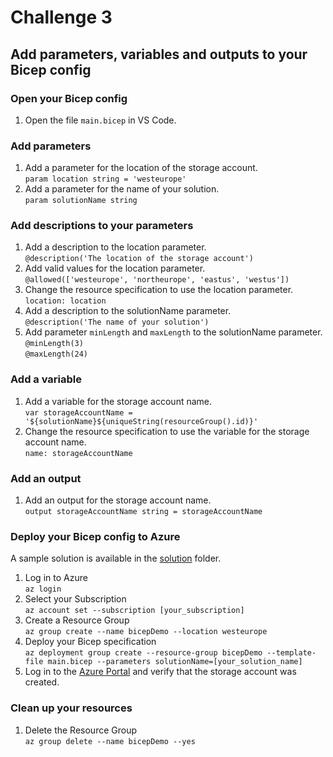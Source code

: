 # Challenge 3

## Add parameters, variables and outputs to your Bicep config

### Open your Bicep config

1. Open the file ```main.bicep``` in VS Code.

### Add parameters

1. Add a parameter for the location of the storage account.  
   ```param location string = 'westeurope'```
1. Add a parameter for the name of your solution.  
   ```param solutionName string```

### Add descriptions to your parameters

1. Add a description to the location parameter.  
   ```@description('The location of the storage account')```
1. Add valid values for the location parameter.  
   ```@allowed(['westeurope', 'northeurope', 'eastus', 'westus'])```
1. Change the resource specification to use the location parameter.  
   ```location: location```
1. Add a description to the solutionName parameter.  
   ```@description('The name of your solution')```
1. Add parameter ```minLength``` and ```maxLength``` to the solutionName parameter.  
   ```@minLength(3)```  
   ```@maxLength(24)```

### Add a variable

1. Add a variable for the storage account name.  
   ```var storageAccountName = '${solutionName}${uniqueString(resourceGroup().id)}'```
1. Change the resource specification to use the variable for the storage account name.  
   ```name: storageAccountName```

### Add an output

1. Add an output for the storage account name.  
   ```output storageAccountName string = storageAccountName```

### Deploy your Bicep config to Azure

A sample solution is available in the [solution](solution) folder.

1. Log in to Azure  
  ```az login```
1. Select your Subscription  
  ```az account set --subscription [your_subscription]```
1. Create a Resource Group  
  ```az group create --name bicepDemo --location westeurope```
1. Deploy your Bicep specification  
  ```az deployment group create --resource-group bicepDemo --template-file main.bicep --parameters solutionName=[your_solution_name]```
1. Log in to the [Azure Portal](https://portal.azure.com) and verify that the storage account was created.

### Clean up your resources

1. Delete the Resource Group  
  ```az group delete --name bicepDemo --yes```